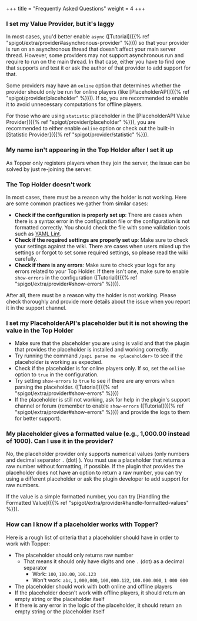 +++
title = "Frequently Asked Questions"
weight = 4
+++

### I set my Value Provider, but it's laggy

In most cases, you'd better enable `async` ([Tutorial]({{% ref "spigot/extra/provider#asynchronous-provider" %}})) so that your provider is run on an asynchronous thread that doesn't affect your main server thread.
However, some providers may not support asynchronous run and require to run on the main thread. In that case, either you have to find one that supports and test it or ask the author of that provider to add support for that.

Some providers may have an `online` option that determines whether the provider should only be run for online players (like [PlaceholderAPI]({{% ref "spigot/provider/placeholder" %}})). If so, you are recommended to enable it to avoid unnecessary computations for offline players.

For those who are using `statistic` placeholder in the [PlaceholderAPI Value Provider]({{% ref "spigot/provider/placeholder" %}}), you are recommended to either enable `online` option or check out the built-in [Statistic Provider]({{% ref "spigot/provider/statistic" %}}).

### My name isn't appearing in the Top Holder after I set it up

As Topper only registers players when they join the server, the issue can be solved by just re-joining the server.

### The Top Holder doesn't work

In most cases, there must be a reason why the holder is not working. Here are some common practices we gather from similar cases:

- **Check if the configuration is properly set up**: There are cases when there is a syntax error in the configuration file or the configuration is not formatted correctly. You should check the file with some validation tools such as [YAML Lint](https://www.yamllint.com/).
- **Check if the required settings are properly set up**: Make sure to check your settings against the wiki. There are cases when users mixed up the settings or forgot to set some required settings, so please read the wiki carefully.
- **Check if there is any errors**: Make sure to check your logs for any errors related to your Top Holder. If there isn't one, make sure to enable `show-errors` in the configuration ([Tutorial]({{% ref "spigot/extra/provider#show-errors" %}})).

After all, there must be a reason why the holder is not working. Please check thoroughly and provide more details about the issue when you report it in the support channel.

### I set my PlaceholderAPI's placeholder but it is not showing the value in the Top Holder

- Make sure that the placeholder you are using is valid and that the plugin that provides the placeholder is installed and working correctly.
- Try running the command `/papi parse me <placeholder>` to see if the placeholder is working as expected.
- Check if the placeholder is for online players only. If so, set the `online` option to `true` in the configuration.
- Try setting `show-errors` to `true` to see if there are any errors when parsing the placeholder. ([Tutorial]({{% ref "spigot/extra/provider#show-errors" %}}))
- If the placeholder is still not working, ask for help in the plugin's support channel or forum (remember to enable `show-errors` ([Tutorial]({{% ref "spigot/extra/provider#show-errors" %}})) and provide the logs to them for better support).

### My placeholder gives a formatted value (e.g., 1,000.00 instead of 1000). Can I use it in the provider?

No, the placeholder provider only supports numerical values (only numbers and decimal separator `.` (dot) ).
You must use a placeholder that returns a raw number without formatting, if possible.
If the plugin that provides the placeholder does not have an option to return a raw number, you can try using a different placeholder or ask the plugin developer to add support for raw numbers.

If the value is a simple formatted number, you can try [Handling the Formatted Value]({{% ref "spigot/extra/provider#handle-formatted-values" %}}).

### How can I know if a placeholder works with Topper?

Here is a rough list of criteria that a placeholder should have in order to work with Topper:

- The placeholder should only returns raw number
  * That means it should only have digits and one `.` (dot) as a decimal separator
    * Work: `100`, `100.00`, `100.123`
    * Won't work: `abc`, `1,000,000`, `100,000.122`, `100.000.000`, `1 000 000`
- The placeholder should work with both online and offline players
- If the placeholder doesn't work with offline players, it should return an empty string or the placeholder itself
- If there is any error in the logic of the placeholder, it should return an empty string or the placeholder itself
